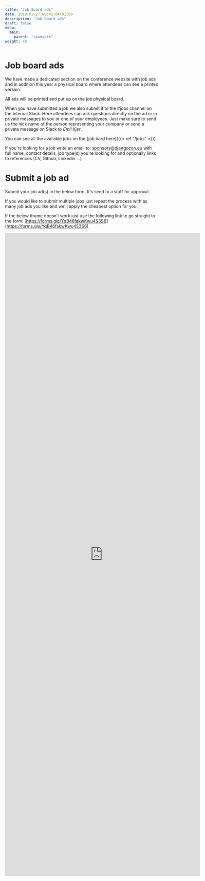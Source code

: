 ```yaml
---
title: "Job Board ads"
date: 2019-02-27T00:41:04+01:00
description: "Job board ads"
draft: false
menu:
  main:
    parent: "sponsors"
weight: 40
---
```

# Job board ads

We have made a dedicated section on the conference website with job ads and in addition this year a physical board where attendees can see a printed version.

All ads will be printed and put up on the job physical board.

When you have submitted a job we also submit it to the #jobs channel on the internal Slack. Here attendees can ask questions directly on the ad or in private messages to you or one of your employees. Just make sure to send us the nick name of the person representing your company or send a private message on Slack to *Emil Kjer*.

You can see all the available jobs on the [job bard here]({{< ref "/jobs" >}}).

If you're looking for a job write an email to: <a href="mailto:sponsors@djangocon.eu">sponsors@djangocon.eu</a> with full name, contact details, job type(s) you're looking for and optionally links to references (CV, Github, Linkedin ...).


# Submit a job ad

Submit your job ad(s) in the below form. It's send to a staff for approval.

If you would like to submit multiple jobs just repeat the process with as many job ads you like and we'll apply the cheapest option for you.

If the below iframe doesn't work just use the following link to go straight to the form:
[https://forms.gle/YqB46fakwKwu4S3S6](https://forms.gle/YqB46fakwKwu4S3S6)

<iframe src="https://docs.google.com/forms/d/e/1FAIpQLSdbW3DY484i9rUlqfURlI1cGayHDyziqtciTApnmjckBB0BZg/viewform?embedded=true" width="640" height="2108" frameborder="0" marginheight="0" marginwidth="0">Loading...</iframe>

